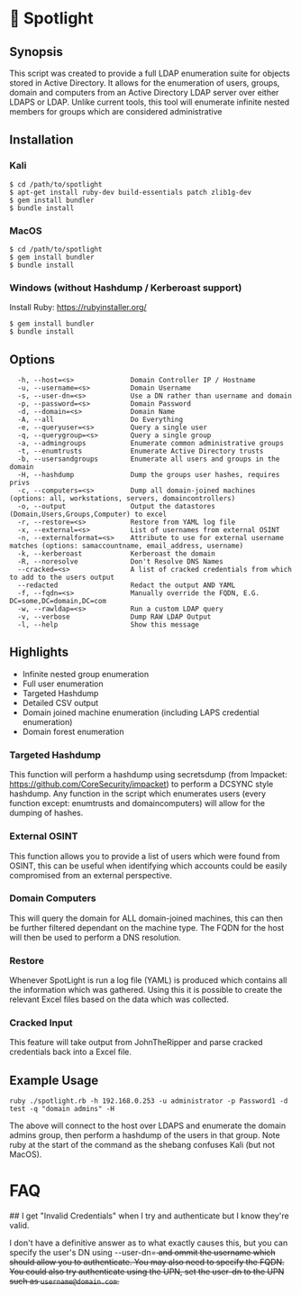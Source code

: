 # 🔎 Spotlight

## Synopsis

This script was created to provide a full LDAP enumeration suite for objects stored in Active Directory. It allows for the enumeration of users, groups, domain and computers from an Active Directory LDAP server over either LDAPS or LDAP. 
Unlike current tools, this tool will enumerate infinite nested members for groups which are considered administrative

## Installation

### Kali

```
$ cd /path/to/spotlight
$ apt-get install ruby-dev build-essentials patch zlib1g-dev
$ gem install bundler
$ bundle install
```

### MacOS

```
$ cd /path/to/spotlight
$ gem install bundler
$ bundle install
```

### Windows (without Hashdump / Kerberoast support)

Install Ruby: https://rubyinstaller.org/
```
$ gem install bundler
$ bundle install
```

## Options

```
  -h, --host=<s>              Domain Controller IP / Hostname
  -u, --username=<s>          Domain Username
  -s, --user-dn=<s>           Use a DN rather than username and domain
  -p, --password=<s>          Domain Password
  -d, --domain=<s>            Domain Name
  -A, --all                   Do Everything
  -e, --queryuser=<s>         Query a single user
  -q, --querygroup=<s>        Query a single group
  -a, --admingroups           Enumerate common administrative groups
  -t, --enumtrusts            Enumerate Active Directory trusts
  -b, --usersandgroups        Enumerate all users and groups in the domain
  -H, --hashdump              Dump the groups user hashes, requires privs
  -c, --computers=<s>         Dump all domain-joined machines (options: all, workstations, servers, domaincontrollers)
  -o, --output                Output the datastores (Domain,Users,Groups,Computer) to excel
  -r, --restore=<s>           Restore from YAML log file
  -x, --external=<s>          List of usernames from external OSINT
  -n, --externalformat=<s>    Attribute to use for external username matches (options: samaccountname, email_address, username)
  -k, --kerberoast            Kerberoast the domain
  -R, --noresolve             Don't Resolve DNS Names
  --cracked=<s>               A list of cracked credentials from which to add to the users output
  --redacted                  Redact the output AND YAML
  -f, --fqdn=<s>              Manually override the FQDN, E.G. DC=some,DC=domain,DC=com
  -w, --rawldap=<s>           Run a custom LDAP query
  -v, --verbose               Dump RAW LDAP Output
  -l, --help                  Show this message
```

## Highlights

- Infinite nested group enumeration
- Full user enumeration
- Targeted Hashdump
- Detailed CSV output
- Domain joined machine enumeration (including LAPS credential enumeration)
- Domain forest enumeration

### Targeted Hashdump

This function will perform a hashdump using secretsdump (from Impacket: https://github.com/CoreSecurity/impacket) to perform a DCSYNC style hashdump.
Any function in the script which enumerates users (every function except: enumtrusts and domaincomputers) will allow for the dumping of hashes.

### External OSINT

This function allows you to provide a list of users which were found from OSINT, this can be useful when identifying which accounts could be easily compromised from an external perspective.

### Domain Computers

This will query the domain for ALL domain-joined machines, this can then be further filtered dependant on the machine type. The FQDN for the host will then be used to perform a DNS resolution.

### Restore

Whenever SpotLight is run a log file (YAML) is produced which contains all the information which was gathered. Using this it is possible to create the relevant Excel files based on the data which was collected.

### Cracked Input

This feature will take output from JohnTheRipper and parse cracked credentials back into a Excel file.


## Example Usage

```
ruby ./spotlight.rb -h 192.168.0.253 -u administrator -p Password1 -d test -q "domain admins" -H
```
The above will connect to the host over LDAPS and enumerate the domain admins group, then perform a hashdump of the users in that group. Note ruby at the start of the command as the shebang confuses Kali (but not MacOS).


# FAQ

## I get "Invalid Credentials" when I try and authenticate but I know they're valid.

I don't have a definitive answer as to what exactly causes this, but you can specify the user's DN using --user-dn=<s> and ommit the username which should allow you to authenticate. You may also need to specify the FQDN.
You could also try authenticate using the UPN, set the user-dn to the UPN such as `username@domain.com`.
